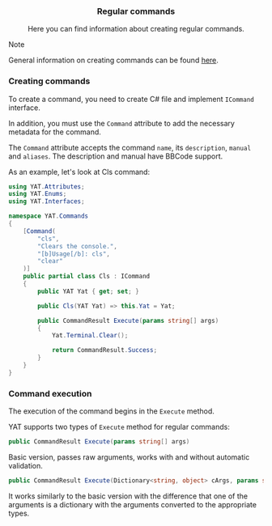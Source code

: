 <div align="center">
	<h3>Regular commands</h1>
	<p>Here you can find information about creating regular commands.</p>
</div>

> [!NOTE]
> General information on creating commands can be found [here](./CREATING_COMMANDS.md).

### Creating commands

To create a command, you need to create C# file and implement `ICommand` interface.

In addition, you must use the `Command` attribute to add the necessary metadata for the command.

The `Command` attribute accepts the command `name`, its `description`, `manual` and `aliases`. The description and manual have BBCode support.

As an example, let's look at Cls command:

```csharp
using YAT.Attributes;
using YAT.Enums;
using YAT.Interfaces;

namespace YAT.Commands
{
	[Command(
		"cls",
		"Clears the console.",
		"[b]Usage[/b]: cls",
		"clear"
	)]
	public partial class Cls : ICommand
	{
		public YAT Yat { get; set; }

		public Cls(YAT Yat) => this.Yat = Yat;

		public CommandResult Execute(params string[] args)
		{
			Yat.Terminal.Clear();

			return CommandResult.Success;
		}
	}
}
```

### Command execution

The execution of the command begins in the `Execute` method.

YAT supports two types of `Execute` method for regular commands:

```csharp
public CommandResult Execute(params string[] args)
```

Basic version, passes raw arguments, works with and without automatic validation.

```csharp
public CommandResult Execute(Dictionary<string, object> cArgs, params string[] args)
```

It works similarly to the basic version with the difference that one of the arguments is a dictionary with the arguments converted to the appropriate types.
